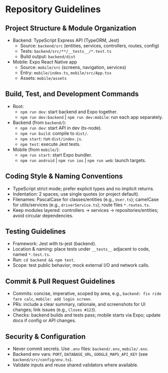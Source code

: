# Repository Guidelines

## Project Structure & Module Organization
- Backend: TypeScript Express API (TypeORM, Jest)
  - Source: `backend/src` (entities, services, controllers, routes, config)
  - Tests: `backend/src/**/__tests__/*.test.ts`
  - Build output: `backend/dist`
- Mobile: Expo React Native app
  - Source: `mobile/src` (screens, navigation, services)
  - Entry: `mobile/index.ts`, `mobile/src/App.tsx`
  - Assets: `mobile/assets`

## Build, Test, and Development Commands
- Root:
  - `npm run dev`: start backend and Expo together.
  - `npm run dev:backend` | `npm run dev:mobile`: run each app separately.
- Backend (from `backend/`):
  - `npm run dev`: start API in dev (ts-node).
  - `npm run build`: compile to `dist/`.
  - `npm start`: run `dist/index.js`.
  - `npm test`: execute Jest tests.
- Mobile (from `mobile/`):
  - `npm run start`: start Expo bundler.
  - `npm run android` | `npm run ios` | `npm run web`: launch targets.

## Coding Style & Naming Conventions
- TypeScript strict mode; prefer explicit types and no implicit returns.
- Indentation: 2 spaces; use single quotes (or project default).
- Filenames: PascalCase for classes/entities (e.g., `User.ts`); camelCase for utils/services (e.g., `driverService.ts`); route files `*.routes.ts`.
- Keep modules layered: controllers → services → repositories/entities; avoid circular dependencies.

## Testing Guidelines
- Framework: Jest with ts-jest (backend).
- Location & naming: place tests under `__tests__` adjacent to code, named `*.test.ts`.
- Run: `cd backend && npm test`.
- Scope: test public behavior; mock external I/O and network calls.

## Commit & Pull Request Guidelines
- Commits: concise, imperative, scoped by area, e.g., `backend: fix ride fare calc`, `mobile: add login screen`.
- PRs: include a clear summary, rationale, and screenshots for UI changes; link issues (e.g., `Closes #123`).
- Checks: backend builds and tests pass; mobile starts via Expo; update docs if config or API changes.

## Security & Configuration
- Never commit secrets. Use `.env` files: `backend/.env`, `mobile/.env`.
- Backend env vars: `PORT`, `DATABASE_URL`, `GOOGLE_MAPS_API_KEY` (see `backend/src/config/env.ts`).
- Validate inputs and reuse shared validators where available.

